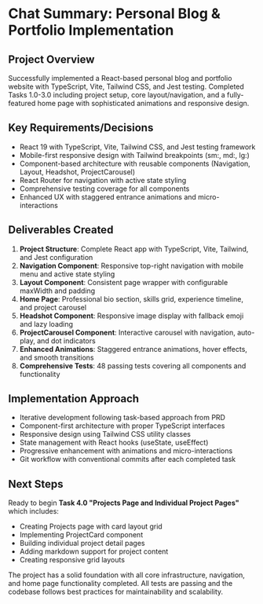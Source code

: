 # Chat Summary: Personal Blog & Portfolio Implementation

## Project Overview
Successfully implemented a React-based personal blog and portfolio website with TypeScript, Vite, Tailwind CSS, and Jest testing. Completed Tasks 1.0-3.0 including project setup, core layout/navigation, and a fully-featured home page with sophisticated animations and responsive design.

## Key Requirements/Decisions
- React 19 with TypeScript, Vite, Tailwind CSS, and Jest testing framework
- Mobile-first responsive design with Tailwind breakpoints (sm:, md:, lg:)
- Component-based architecture with reusable components (Navigation, Layout, Headshot, ProjectCarousel)
- React Router for navigation with active state styling
- Comprehensive testing coverage for all components
- Enhanced UX with staggered entrance animations and micro-interactions

## Deliverables Created
1. **Project Structure**: Complete React app with TypeScript, Vite, Tailwind, and Jest configuration
2. **Navigation Component**: Responsive top-right navigation with mobile menu and active state styling
3. **Layout Component**: Consistent page wrapper with configurable maxWidth and padding
4. **Home Page**: Professional bio section, skills grid, experience timeline, and project carousel
5. **Headshot Component**: Responsive image display with fallback emoji and lazy loading
6. **ProjectCarousel Component**: Interactive carousel with navigation, auto-play, and dot indicators
7. **Enhanced Animations**: Staggered entrance animations, hover effects, and smooth transitions
8. **Comprehensive Tests**: 48 passing tests covering all components and functionality

## Implementation Approach
- Iterative development following task-based approach from PRD
- Component-first architecture with proper TypeScript interfaces
- Responsive design using Tailwind CSS utility classes
- State management with React hooks (useState, useEffect)
- Progressive enhancement with animations and micro-interactions
- Git workflow with conventional commits after each completed task

## Next Steps
Ready to begin **Task 4.0 "Projects Page and Individual Project Pages"** which includes:
- Creating Projects page with card layout grid
- Implementing ProjectCard component
- Building individual project detail pages
- Adding markdown support for project content
- Creating responsive grid layouts

The project has a solid foundation with all core infrastructure, navigation, and home page functionality completed. All tests are passing and the codebase follows best practices for maintainability and scalability.
